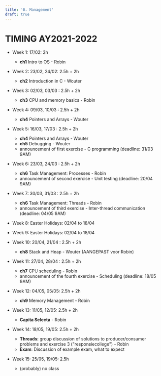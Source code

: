 ```yaml
---
title: '0. Management'
draft: true
---
```


# TIMING AY2021-2022
* Week 1: 17/02: 2h
  * **ch1** Intro to OS - Robin

* Week 2: 23/02, 24/02: 2.5h + 2h
  * **ch2** Introduction in C - Wouter

* Week 3: 02/03, 03/03 : 2.5h + 2h
  * **ch3** CPU and memory basics - Robin

* Week 4: 09/03, 10/03 : 2.5h + 2h
  * **ch4** Pointers and Arrays - Wouter

* Week 5: 16/03, 17/03 : 2.5h + 2h
  * **ch4** Pointers and Arrays - Wouter
  * **ch5** Debugging - Wouter
  * announcement of first exercise - C programming (deadline: 31/03 9AM)

* Week 6: 23/03, 24/03 : 2.5h + 2h
  * **ch6** Task Management: Processes - Robin
  * announcement of second exercise - Unit testing (deadline: 20/04 9AM)

* Week 7: 30/03, 31/03 : 2.5h + 2h
  * **ch6** Task Management: Threads - Robin
  * announcement of third exercise - Inter-thread communication (deadline: 04/05 9AM)

* Week 8: Easter Holidays: 02/04 to 18/04 
* Week 9: Easter Holidays: 02/04 to 18/04 

* Week 10: 20/04, 21/04 : 2.5h + 2h
  * **ch8** Stack and Heap - Wouter (AANGEPAST voor Robin)

* Week 11: 27/04, 28/04 : 2.5h + 2h
  * **ch7** CPU scheduling - Robin
  * announcement of the fourth exercise - Scheduling (deadline: 18/05 9AM)

* Week 12: 04/05, 05/05: 2.5h + 2h
  * **ch9** Memory Management - Robin

* Week 13: 11/05, 12/05: 2.5h + 2h
  * **Capita Selecta** - Robin

* Week 14: 18/05, 19/05: 2.5h + 2h
  * **Threads**: group discussion of solutions to producer/consumer problems and exercise 3 ("responsiecollege") - Robin
  * **Exam**: Discussion of example exam, what to expect

* Week 15: 25/05, 19/05: 2.5h
  * (probably) no class